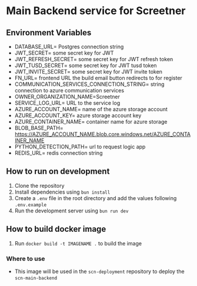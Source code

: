 # Main Backend service for Screetner

## Environment Variables

- DATABASE_URL= Postgres connection string
- JWT_SECRET= some secret key for JWT
- JWT_REFRESH_SECRET= some secret key for JWT refresh token
- JWT_TUSD_SECRET= some secret key for JWT tusd token
- JWT_INVITE_SECRET= some secret key for JWT invite token
- FN_URL= frontend URL the build email button redirects to for register
- COMMUNICATION_SERVICES_CONNECTION_STRING= string connection to azure communication services
- OWNER_ORGANIZATION_NAME=Screetner
- SERVICE_LOG_URL= URL to the service log
- AZURE_ACCOUNT_NAME= name of the azure storage account
- AZURE_ACCOUNT_KEY= azure storage account key
- AZURE_CONTAINER_NAME= container name for azure storage
- BLOB_BASE_PATH= https://AZURE_ACCOUNT_NAME.blob.core.windows.net/AZURE_CONTAINER_NAME
- PYTHON_DETECTION_PATH= url to request logic app
- REDIS_URL= redis connection string

## How to run on development

1. Clone the repository
2. Install dependencies using `bun install`
3. Create a `.env` file in the root directory and add the values following `.env.example`
4. Run the development server using `bun run dev`

## How to build docker image

1. Run `docker build -t IMAGENAME .` to build the image

### Where to use

- This image will be used in the `scn-deployment` repository to deploy the `scn-main-backend`
